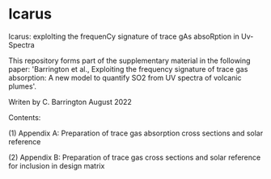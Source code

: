 # Icarus
Icarus: exploIting the frequenCy signature of trace gAs absoRption in Uv-Spectra

This repository forms part of the supplementary material in the following paper: 
'Barrington et al., Exploiting the frequency signature of trace gas absorption: A new model to quantify SO2 from UV spectra of volcanic plumes'.

Writen by C. Barrington August 2022

Contents:

(1) Appendix A: Preparation of trace gas absorption cross sections and solar reference

(2) Appendix B: Preparation of trace gas cross sections and solar reference for inclusion in design matrix
